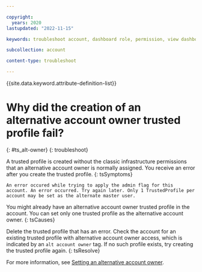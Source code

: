 ```yaml
---

copyright:
  years: 2020
lastupdated: "2022-11-15"

keywords: troubleshoot account, dashboard role, permission, view dashboard, dashboard

subcollection: account

content-type: troubleshoot

---
```


{{site.data.keyword.attribute-definition-list}}

# Why did the creation of an alternative account owner trusted profile fail?
{: #ts_alt-owner}
{: troubleshoot}

A trusted profile is created without the classic infrastructure permissions that an alternative account owner is normally assigned. You receive an error after you create the trusted profile.
{: tsSymptoms}

`An error occured while trying to apply the admin flag for this account. An error occurred. Try again later. Only 1 TrustedProfile per account may be set as the alternate master user.`

You might already have an alternative account owner trusted profile in the account. You can set only one trusted profile as the alternative account owner.
{: tsCauses}

Delete the trusted profile that has an error. Check the account for an existing trusted profile with alternative account owner access, which is indicated by an `alt account owner` tag. If no such profile exists, try creating the trusted profile again.
{: tsResolve}

For more information, see [Setting an alternative account owner](/docs/account?topic=account-classic-infra-owner).
